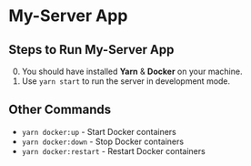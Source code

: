 # My-Server App

## Steps to Run My-Server App

0. You should have installed **Yarn** & **Docker** on your machine.
1. Use `yarn start` to run the server in development mode.

## Other Commands

- `yarn docker:up` - Start Docker containers
- `yarn docker:down` - Stop Docker containers
- `yarn docker:restart` - Restart Docker containers